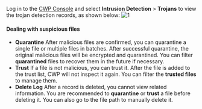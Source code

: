 Log in to the [CWP Console](https://console.cloud.tencent.com/yunjing/manage) and select **Intrusion Detection** > **Trojans** to view the trojan detection records, as shown below:
![1](https://main.qcloudimg.com/raw/14d504e3fb064927bba046a5b49018da.png)
#### Dealing with suspicious files
- **Quarantine** 
After malicious files are confirmed, you can quarantine a single file or multiple files in batches. After successful quarantine, the original malicious files will be encrypted and quarantined. You can filter **quarantined** files to recover them in the future if necessary.
- **Trust**
If a file is not malicious, you can trust it. After the file is added to the trust list, CWP will not inspect it again. You can filter the **trusted files** to manage them.
- **Delete Log**
After a record is deleted, you cannot view related information. You are recommended to **quarantine** or **trust** a file before deleting it. You can also go to the file path to manually delete it.
